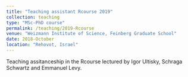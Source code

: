 ```yaml
---
title: "Teaching assistant Rcourse 2019"
collection: teaching
type: "MSc-PhD course"
permalink: /teaching/2019-Rcourse
venue: "Weizmann Institute of Science, Feinberg Graduate School"
date: 2018-October
location: "Rehovot, Israel"
---
```


Teaching assitanceship in the Rcourse lectured by Igor Ultisky, Schraga Schwartz and Emmanuel Levy.
